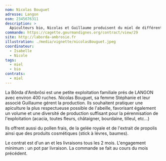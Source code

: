 ```yaml
---
nom: Nicolas Bouguet
adresse: Langon
osm: 2345676311
description: >
  Apiculteurs bio, Nicolas et Guillaume produisent du miel de différentes variétés
commande: https://cagette.gourmandignes.org/contract/view/29
site: http://laborda-ambrosie.fr
illustration: ./media/vignette/nicolasBouguet.jpeg
coordinateur: 
  - Isabelle
  - Nicole
tags:
  - miel
  - bio
contrats: 
  - miel
---
```


La Bôrda d'Ambrôsi est une petite exploitation familiale prés de LANGON avec environ 400 ruches. Nicolas Bouguet, sa femme Stéphanie et leur associé Guillaume gérent la production. Ils souhaitent pratiquer une apiculture la plus respectueuse possible de l'abeille, favorisant également un volume et une diversité de production suffisant pour la pérennisation de l'exploitation (acacia, toutes fleurs, châtaigner, bourdaine, tilleul, etc...)

Ils offrent aussi du pollen frais, de la gelée royale et de l'extrait de propolis ainsi que des produits cosmétiques (stick à lévres, baumes).

Le contrat est d'un an et les livraisons tous les 2 mois. L'engagement minimum : un pot par livraison. La commande se fait au cours du mois précédent.